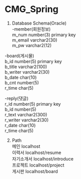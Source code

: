 # CMG_Spring

1. Database Schema(Oracle)  
-member(회원정보)  
m_num number(3) primary key  
m_email  varchar2(30)  
m_pw  varchar2(12)  
  
-board(게시물)  
b_id number(5) primary key  
b_title varchar2(100)  
b_writer varchar2(30)  
b_date char(10)  
b_cnt number(5)  
r_time char(5)  
  
-reply(댓글)  
r_id number(5) primary key  
b_id number(5)  
r_text varchar2(300)  
r_writer varchar2(30)  
r_date char(10)  
r_time char(5)  
   
  
2. Path  
메인 localhost  
이력서 localhost/resume  
자기소개서 localhost/introduce  
프로젝트 localhost/project  
게시판 localhost/board  
